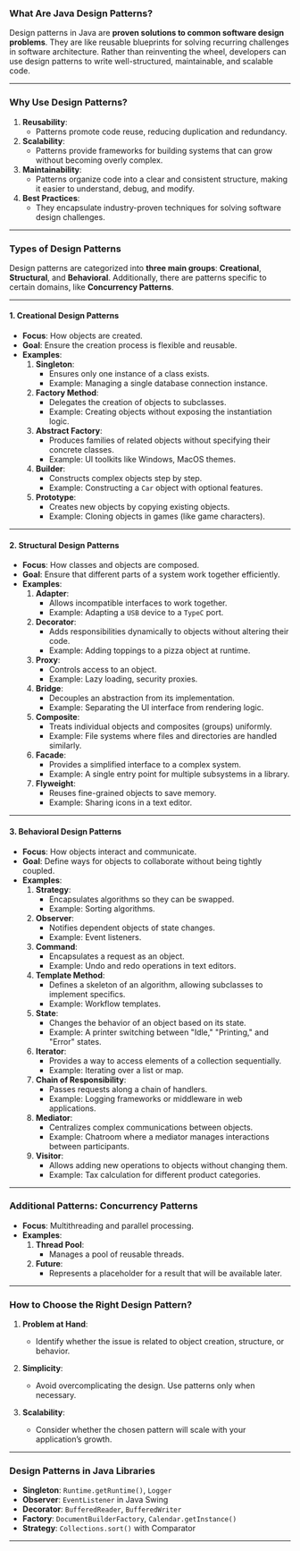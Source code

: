 ### What Are Java Design Patterns?

Design patterns in Java are **proven solutions to common software design problems**. They are like reusable blueprints for solving recurring challenges in software architecture. Rather than reinventing the wheel, developers can use design patterns to write well-structured, maintainable, and scalable code.

---

### Why Use Design Patterns?

1. **Reusability**:
    - Patterns promote code reuse, reducing duplication and redundancy.
2. **Scalability**:
    - Patterns provide frameworks for building systems that can grow without becoming overly complex.
3. **Maintainability**:
    - Patterns organize code into a clear and consistent structure, making it easier to understand, debug, and modify.
4. **Best Practices**:
    - They encapsulate industry-proven techniques for solving software design challenges.

---

### Types of Design Patterns

Design patterns are categorized into **three main groups**: **Creational**, **Structural**, and **Behavioral**. Additionally, there are patterns specific to certain domains, like **Concurrency Patterns**.

---

#### 1. **Creational Design Patterns**

- **Focus**: How objects are created.
- **Goal**: Ensure the creation process is flexible and reusable.
- **Examples**:
    1. **Singleton**:
        - Ensures only one instance of a class exists.
        - Example: Managing a single database connection instance.
    2. **Factory Method**:
        - Delegates the creation of objects to subclasses.
        - Example: Creating objects without exposing the instantiation logic.
    3. **Abstract Factory**:
        - Produces families of related objects without specifying their concrete classes.
        - Example: UI toolkits like Windows, MacOS themes.
    4. **Builder**:
        - Constructs complex objects step by step.
        - Example: Constructing a `Car` object with optional features.
    5. **Prototype**:
        - Creates new objects by copying existing objects.
        - Example: Cloning objects in games (like game characters).

---

#### 2. **Structural Design Patterns**

- **Focus**: How classes and objects are composed.
- **Goal**: Ensure that different parts of a system work together efficiently.
- **Examples**:
    1. **Adapter**:
        - Allows incompatible interfaces to work together.
        - Example: Adapting a `USB` device to a `TypeC` port.
    2. **Decorator**:
        - Adds responsibilities dynamically to objects without altering their code.
        - Example: Adding toppings to a pizza object at runtime.
    3. **Proxy**:
        - Controls access to an object.
        - Example: Lazy loading, security proxies.
    4. **Bridge**:
        - Decouples an abstraction from its implementation.
        - Example: Separating the UI interface from rendering logic.
    5. **Composite**:
        - Treats individual objects and composites (groups) uniformly.
        - Example: File systems where files and directories are handled similarly.
    6. **Facade**:
        - Provides a simplified interface to a complex system.
        - Example: A single entry point for multiple subsystems in a library.
    7. **Flyweight**:
        - Reuses fine-grained objects to save memory.
        - Example: Sharing icons in a text editor.

---

#### 3. **Behavioral Design Patterns**

- **Focus**: How objects interact and communicate.
- **Goal**: Define ways for objects to collaborate without being tightly coupled.
- **Examples**:
    1. **Strategy**:
        - Encapsulates algorithms so they can be swapped.
        - Example: Sorting algorithms.
    2. **Observer**:
        - Notifies dependent objects of state changes.
        - Example: Event listeners.
    3. **Command**:
        - Encapsulates a request as an object.
        - Example: Undo and redo operations in text editors.
    4. **Template Method**:
        - Defines a skeleton of an algorithm, allowing subclasses to implement specifics.
        - Example: Workflow templates.
    5. **State**:
        - Changes the behavior of an object based on its state.
        - Example: A printer switching between "Idle," "Printing," and "Error" states.
    6. **Iterator**:
        - Provides a way to access elements of a collection sequentially.
        - Example: Iterating over a list or map.
    7. **Chain of Responsibility**:
        - Passes requests along a chain of handlers.
        - Example: Logging frameworks or middleware in web applications.
    8. **Mediator**:
        - Centralizes complex communications between objects.
        - Example: Chatroom where a mediator manages interactions between participants.
    9. **Visitor**:
        - Allows adding new operations to objects without changing them.
        - Example: Tax calculation for different product categories.

---

### Additional Patterns: Concurrency Patterns

- **Focus**: Multithreading and parallel processing.
- **Examples**:
    1. **Thread Pool**:
        - Manages a pool of reusable threads.
    2. **Future**:
        - Represents a placeholder for a result that will be available later.

---

### How to Choose the Right Design Pattern?

1. **Problem at Hand**:
    
    - Identify whether the issue is related to object creation, structure, or behavior.
2. **Simplicity**:
    
    - Avoid overcomplicating the design. Use patterns only when necessary.
3. **Scalability**:
    
    - Consider whether the chosen pattern will scale with your application’s growth.

---

### Design Patterns in Java Libraries

- **Singleton**: `Runtime.getRuntime()`, `Logger`
- **Observer**: `EventListener` in Java Swing
- **Decorator**: `BufferedReader`, `BufferedWriter`
- **Factory**: `DocumentBuilderFactory`, `Calendar.getInstance()`
- **Strategy**: `Collections.sort()` with Comparator

---
